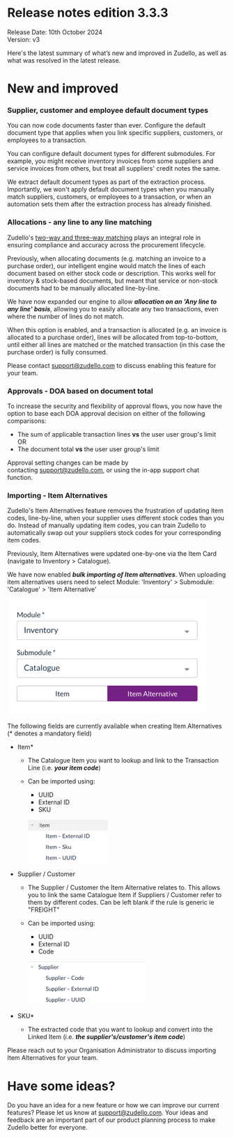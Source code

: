 # Release notes edition 3.3.3

Release Date: 10th October 2024  
Version: v3

Here's the latest summary of what’s new and improved in Zudello, as well as what was resolved in the latest release.

# New and improved

### Supplier, customer and employee default document types

You can now code documents faster than ever. Configure the default document type that applies when you link specific suppliers, customers, or employees to a transaction.

You can configure default document types for different submodules. For example, you might receive inventory invoices from some suppliers and service invoices from others, but treat all suppliers' credit notes the same.

We extract default document types as part of the extraction process. Importantly, we won't apply default document types when you manually match suppliers, customers, or employees to a transaction, or when an automation sets them after the extraction process has already finished.

### Allocations - any line to any line matching

Zudello's [two-way and three-way matching](../purchasing-module/understanding-two-way-and-three-way-matching.md) plays an integral role in ensuring compliance and accuracy across the procurement lifecycle. 

Previously, when allocating documents (e.g. matching an invoice to a purchase order), our intelligent engine would match the lines of each document based on either stock code or description. This works well for inventory & stock-based documents, but meant that service or non-stock documents had to be manually allocated line-by-line. 

We have now expanded our engine to allow _**allocation on an 'Any line to any line' basis**_, allowing you to easily allocate any two transactions, even where the number of lines do not match.

When this option is enabled, and a transaction is allocated (e.g. an invoice is allocated to a purchase order), lines will be allocated from top-to-bottom, until either all lines are matched or the matched transaction (in this case the purchase order) is fully consumed. 

Please contact [support@zudello.com](mailto:support@zudello.com,) to discuss enabling this feature for your team.

### Approvals - DOA based on document total

To increase the security and flexibility of approval flows, you now have the option to base each DOA approval decision on either of the following comparisons:

- The sum of applicable transaction lines **vs** the user user group's limit  
    OR
- The document total **vs** the user user group's limit

Approval setting changes can be made by contacting [support@zudello.com,](mailto:support@zudello.com,) or using the in-app support chat function. 

### Importing - Item Alternatives

Zudello's Item Alternatives feature removes the frustration of updating item codes, line-by-line, when your supplier uses different stock codes than you do. Instead of manually updating item codes, you can train Zudello to automatically swap out your suppliers stock codes for your corresponding item codes. 

Previously, Item Alternatives were updated one-by-one via the Item Card (navigate to Inventory > Catalogue).

We have now enabled _**bulk importing of Item alternatives**_. When uploading item alternatives users need to select Module: 'Inventory' > Submodule: 'Catalogue' > 'Item Alternative'

![](../images/image%20(29).png)

The following fields are currently available when creating Item Alternatives (* denotes a mandatory field)

- Item*
    - The Catalogue Item you want to lookup and link to the Transaction Line (i.e. _**your item code**_)
    - Can be imported using:
        - UUID
        - External ID
        - SKU  
          
		![](../images/image%20(31).png)

- Supplier / Customer
    - The Supplier / Customer the Item Alternative relates to. This allows you to link the same Catalogue Item if Suppliers / Customer refer to them by different codes. Can be left blank if the rule is generic ie "FREIGHT"
    - Can be imported using:
        - UUID
        - External ID
        - Code  
          
		![](../images/image%20(30).png)
		
- SKU*
    - The extracted code that you want to lookup and convert into the Linked Item (i.e. _**the supplier's/customer's item code**_)

Please reach out to your Organisation Administrator to discuss importing Item Alternatives for your team. 

# Have some ideas?

Do you have an idea for a new feature or how we can improve our current features? Please let us know at [support@zudello.com](mailto:support@zudello.com). Your ideas and feedback are an important part of our product planning process to make Zudello better for everyone.